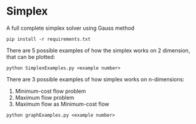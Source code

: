# Simplex

A full complete simplex solver using Gauss method


```console
pip install -r requirements.txt
```
There are 5 possible examples of how the simplex works on 2 dimension, that can be plotted:
```console
python SimplexExamples.py <example number>
```

There are 3 possible examples of how simplex works on n-dimensions:
<ol>
<li>Minimum-cost flow problem</li>
<li>Maximum flow problem </li>
<li>Maximum flow as Minimum-cost flow</li>
</ol>

```console
python graphExamples.py <example number>
```
